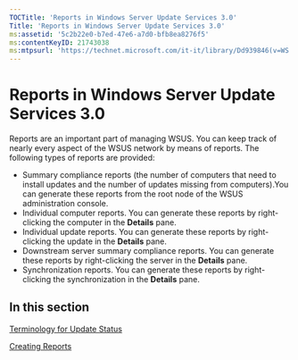 ```yaml
---
TOCTitle: 'Reports in Windows Server Update Services 3.0'
Title: 'Reports in Windows Server Update Services 3.0'
ms:assetid: '5c2b22e0-b7ed-47e6-a7d0-bfb8ea8276f5'
ms:contentKeyID: 21743038
ms:mtpsurl: 'https://technet.microsoft.com/it-it/library/Dd939846(v=WS.10)'
---
```


Reports in Windows Server Update Services 3.0
=============================================

Reports are an important part of managing WSUS. You can keep track of nearly every aspect of the WSUS network by means of reports. The following types of reports are provided:

-   Summary compliance reports (the number of computers that need to install updates and the number of updates missing from computers).You can generate these reports from the root node of the WSUS administration console.
-   Individual computer reports. You can generate these reports by right-clicking the computer in the **Details** pane.
-   Individual update reports. You can generate these reports by right-clicking the update in the **Details** pane.
-   Downstream server summary compliance reports. You can generate these reports by right-clicking the server in the **Details** pane.
-   Synchronization reports. You can generate these reports by right-clicking the synchronization in the **Details** pane.

In this section
---------------

[Terminology for Update Status](https://technet.microsoft.com/d10ba0c8-8d94-4bc5-a82d-bc8872e68667)

[Creating Reports](https://technet.microsoft.com/b78c9652-a5de-4c5a-9668-ad4157720a9d)
